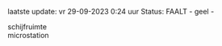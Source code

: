 laatste update: 
vr 29-09-2023  0:24   uur 
Status: FAALT - geel - 
<div class="service Y">schijfruimte</div><div class="service Y">microstation</div>